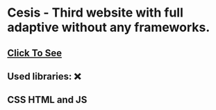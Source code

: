 # Cesis - Third website with full adaptive without any frameworks.
## [Click To See]( https://danyatcode.github.io/cesis/)
## Used libraries: ❌
## CSS HTML and JS
